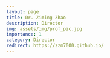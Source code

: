 ```yaml
---
layout: page
title: Dr. Ziming Zhao
description: Director
img: assets/img/prof_pic.jpg
importance: 1
category: Director
redirect: https://zzm7000.github.io/
---
```


